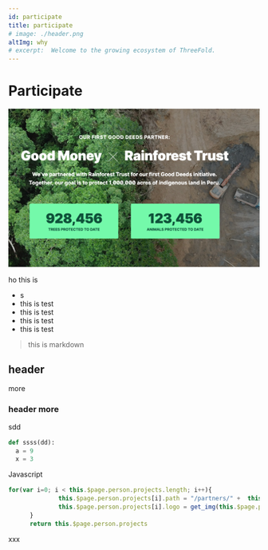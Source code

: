 ```yaml
---
id: participate
title: participate
# image: ./header.png
altImg: why
# excerpt:  Welcome to the growing ecosystem of ThreeFold.
---
```

# Participate

![](./img/test22.png)

ho this is

- s
- this is test
- this is test
- this is test
- this is test

> this is markdown

## header

more

### header more

sdd

```python
def ssss(dd):
  a = 9
  x = 3
```

Javascript
```javascript
for(var i=0; i < this.$page.person.projects.length; i++){
              this.$page.person.projects[i].path = "/partners/" +  this.$page.person.projects[i].id
              this.$page.person.projects[i].logo = get_img(this.$page.person.projects[i].logo)
      }
      return this.$page.person.projects
```

xxx
